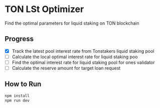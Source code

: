 # TON LSt Optimizer

Find the optimal parameters for liquid staking on TON blockchain

## Progress

- [x] Track the latest pool interest rate from Tonstakers liquid staking pool
- [ ] Calculate the local optimal interest rate for liquid staking poo
- [ ] Find the optimal interest rate for liquid staking pool for ones validator
- [ ] Calculate the reserve amount for target loan request

## How to Run

```bash
npm install
npm run dev
```
